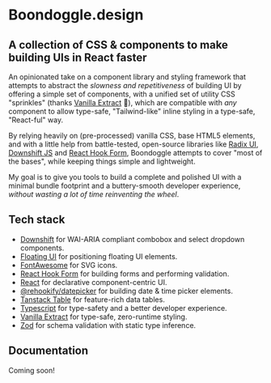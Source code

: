 # Boondoggle.design

## A collection of CSS & components to make building UIs in React faster

An opinionated take on a component library and styling framework that attempts to abstract the
_slowness and repetitiveness_ of building UI by offering a simple set of components, with a unified
set of utility CSS "sprinkles" (thanks [Vanilla Extract](https://vanilla-extract.style/) 💙), which
are compatible with _any_ component to allow type-safe, "Tailwind-like" inline styling in a
type-safe, "React-ful" way.

By relying heavily on (pre-processed) vanilla CSS, base HTML5 elements, and with a little help from
battle-tested, open-source libraries like [Radix UI](https://www.radix-ui.com/),
[Downshift JS](https://www.downshift-js.com/) and [React Hook Form](https://react-hook-form.com),
Boondoggle attempts to cover "most of the bases", while keeping things simple and lightweight.

My goal is to give you tools to build a complete and polished UI with a minimal bundle footprint and
a buttery-smooth developer experience, _without wasting a lot of time reinventing the wheel_.

## Tech stack

-   [Downshift](https://www.downshift-js.com/) for WAI-ARIA compliant combobox and select dropdown
    components.
-   [Floating UI](https://floating-ui.com/) for positioning floating UI elements.
-   [FontAwesome](https://fontawesome.com/) for SVG icons.
-   [React Hook Form](https://www.react-hook-form.com/) for building forms and performing
    validation.
-   [React](https://react.dev/) for declarative component-centric UI.
-   [@rehookify/datepicker](https://github.com/rehookify/datepicker) for building date & time picker
    elements.
-   [Tanstack Table](https://tanstack.com/table/v8) for feature-rich data tables.
-   [Typescript](https://www.typescriptlang.org/) for type-safety and a better developer experience.
-   [Vanilla Extract](https://vanilla-extract.style/) for type-safe, zero-runtime styling.
-   [Zod](https://zod.dev/) for schema validation with static type inference.

## Documentation

Coming soon!
